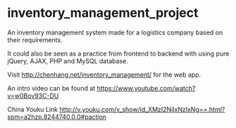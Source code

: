 # inventory_management_project
An inventory management system made for a logistics company based on their requirements.

It could also be seen as a practice from frontend to backend with using pure jQuery, AJAX, PHP and MySQL database.

Visit http://chenhang.net/inventory_management/ for the web app.

An intro video can be found at https://www.youtube.com/watch?v=w0Bov93C-DU

China Youku Link http://v.youku.com/v_show/id_XMzI2NjIxNzIxNg==.html?spm=a2hzp.8244740.0.0#paction
